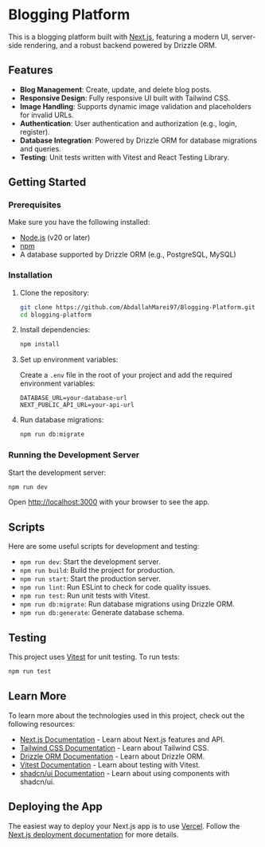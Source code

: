 # Blogging Platform

This is a blogging platform built with [Next.js](https://nextjs.org), featuring a modern UI, server-side rendering, and a robust backend powered by Drizzle ORM.

## Features

- **Blog Management**: Create, update, and delete blog posts.
- **Responsive Design**: Fully responsive UI built with Tailwind CSS.
- **Image Handling**: Supports dynamic image validation and placeholders for invalid URLs.
- **Authentication**: User authentication and authorization (e.g., login, register).
- **Database Integration**: Powered by Drizzle ORM for database migrations and queries.
- **Testing**: Unit tests written with Vitest and React Testing Library.

## Getting Started

### Prerequisites

Make sure you have the following installed:

- [Node.js](https://nodejs.org) (v20 or later)
- [npm](https://www.npmjs.com/)
- A database supported by Drizzle ORM (e.g., PostgreSQL, MySQL)

### Installation

1. Clone the repository:

   ```bash
   git clone https://github.com/AbdallahMarei97/Blogging-Platform.git
   cd blogging-platform
   ```

2. Install dependencies:

   ```bash
   npm install
   ```

3. Set up environment variables:

   Create a `.env` file in the root of your project and add the required environment variables:

   ```env
   DATABASE_URL=your-database-url
   NEXT_PUBLIC_API_URL=your-api-url
   ```

4. Run database migrations:

   ```bash
   npm run db:migrate
   ```

### Running the Development Server

Start the development server:

```bash
npm run dev
```

Open [http://localhost:3000](http://localhost:3000) with your browser to see the app.

## Scripts

Here are some useful scripts for development and testing:

- `npm run dev`: Start the development server.
- `npm run build`: Build the project for production.
- `npm run start`: Start the production server.
- `npm run lint`: Run ESLint to check for code quality issues.
- `npm run test`: Run unit tests with Vitest.
- `npm run db:migrate`: Run database migrations using Drizzle ORM.
- `npm run db:generate`: Generate database schema.

## Testing

This project uses [Vitest](https://vitest.dev/) for unit testing. To run tests:

```bash
npm run test
```

## Learn More

To learn more about the technologies used in this project, check out the following resources:

- [Next.js Documentation](https://nextjs.org/docs) - Learn about Next.js features and API.
- [Tailwind CSS Documentation](https://tailwindcss.com/docs) - Learn about Tailwind CSS.
- [Drizzle ORM Documentation](https://orm.drizzle.team/) - Learn about Drizzle ORM.
- [Vitest Documentation](https://vitest.dev/) - Learn about testing with Vitest.
- [shadcn/ui Documentation](https://ui.shadcn.com/) - Learn about using components with shadcn/ui.

## Deploying the App

The easiest way to deploy your Next.js app is to use [Vercel](https://vercel.com/). Follow the [Next.js deployment documentation](https://nextjs.org/docs/app/building-your-application/deploying) for more details.
